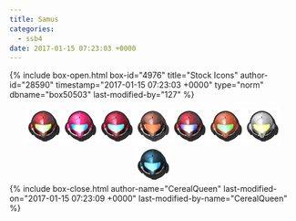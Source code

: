 ```yaml
---
title: Samus
categories:
  - ssb4
date: 2017-01-15 07:23:03 +0000
---
```

{% include box-open.html box-id="4976" title="Stock Icons" author-id="28590" timestamp="2017-01-15 07:23:03 +0000" type="norm" dbname="box50503" last-modified-by="127" %}
<center><img src="Stock_1.png" /><img src="Stock_2.png" /><img src="Stock_3.png" /><img src="Stock_4.png" /><img src="Stock_5.png" /><img src="Stock_6.png" /><img src="Stock_7.png" /><img src="Stock_8.png" /></center>
{% include box-close.html author-name="CerealQueen" last-modified-on="2017-01-15 07:23:09 +0000" last-modified-by-name="CerealQueen" %}
